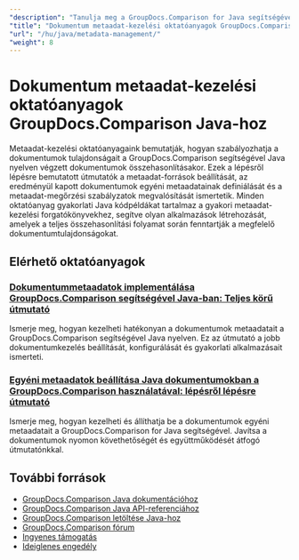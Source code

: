 ```yaml
---
"description": "Tanulja meg a GroupDocs.Comparison for Java segítségével a dokumentumok metaadataival, tulajdonságaival és metaadat-konfigurációjával való munkát az összehasonlítási eredményekben."
"title": "Dokumentum metaadat-kezelési oktatóanyagok GroupDocs.Comparison Java-hoz"
"url": "/hu/java/metadata-management/"
"weight": 8
---
```


# Dokumentum metaadat-kezelési oktatóanyagok GroupDocs.Comparison Java-hoz

Metaadat-kezelési oktatóanyagaink bemutatják, hogyan szabályozhatja a dokumentumok tulajdonságait a GroupDocs.Comparison segítségével Java nyelven végzett dokumentumok összehasonlításakor. Ezek a lépésről lépésre bemutatott útmutatók a metaadat-források beállítását, az eredményül kapott dokumentumok egyéni metaadatainak definiálását és a metaadat-megőrzési szabályzatok megvalósítását ismertetik. Minden oktatóanyag gyakorlati Java kódpéldákat tartalmaz a gyakori metaadat-kezelési forgatókönyvekhez, segítve olyan alkalmazások létrehozását, amelyek a teljes összehasonlítási folyamat során fenntartják a megfelelő dokumentumtulajdonságokat.

## Elérhető oktatóanyagok

### [Dokumentummetaadatok implementálása GroupDocs.Comparison segítségével Java-ban: Teljes körű útmutató](./implement-metadata-groupdocs-comparison-java-guide/)
Ismerje meg, hogyan kezelheti hatékonyan a dokumentumok metaadatait a GroupDocs.Comparison segítségével Java nyelven. Ez az útmutató a jobb dokumentumkezelés beállítását, konfigurálását és gyakorlati alkalmazásait ismerteti.

### [Egyéni metaadatok beállítása Java dokumentumokban a GroupDocs.Comparison használatával: lépésről lépésre útmutató](./groupdocs-comparison-java-custom-metadata-guide/)
Ismerje meg, hogyan kezelheti és állíthatja be a dokumentumok egyéni metaadatait a GroupDocs.Comparison for Java segítségével. Javítsa a dokumentumok nyomon követhetőségét és együttműködését átfogó útmutatónkkal.

## További források

- [GroupDocs.Comparison Java dokumentációhoz](https://docs.groupdocs.com/comparison/java/)
- [GroupDocs.Comparison Java API-referenciához](https://reference.groupdocs.com/comparison/java/)
- [GroupDocs.Comparison letöltése Java-hoz](https://releases.groupdocs.com/comparison/java/)
- [GroupDocs.Comparison fórum](https://forum.groupdocs.com/c/comparison)
- [Ingyenes támogatás](https://forum.groupdocs.com/)
- [Ideiglenes engedély](https://purchase.groupdocs.com/temporary-license/)